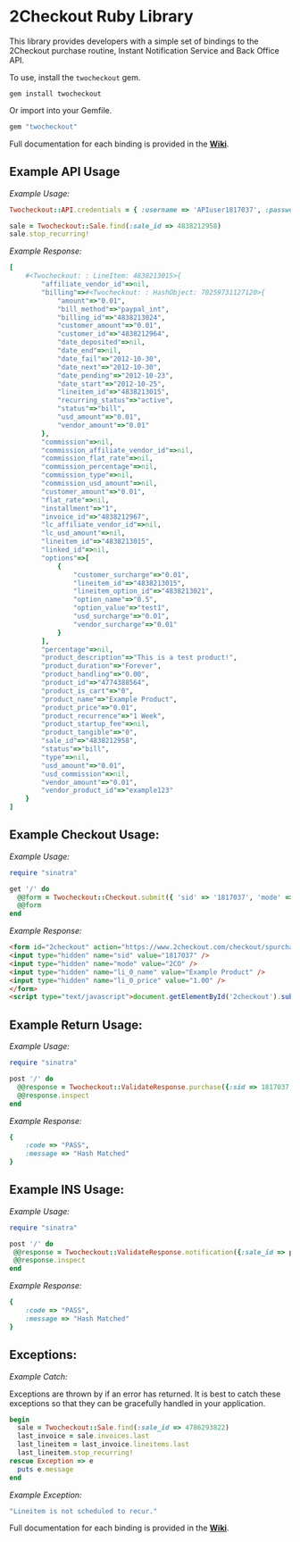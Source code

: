 2Checkout Ruby Library
=====================

This library provides developers with a simple set of bindings to the 2Checkout purchase routine, Instant Notification Service and Back Office API.

To use, install the `twocheckout` gem.

```shell
gem install twocheckout
```

Or import into your Gemfile.

```ruby
gem "twocheckout"
```

Full documentation for each binding is provided in the **[Wiki](https://github.com/2checkout/2checkout-ruby/wiki)**.


Example API Usage
-----------------

*Example Usage:*

```ruby
Twocheckout::API.credentials = { :username => 'APIuser1817037', :password => 'APIpass1817037' }

sale = Twocheckout::Sale.find(:sale_id => 4838212958)
sale.stop_recurring!
```

*Example Response:*

```ruby
[
    #<Twocheckout: : LineItem: 4838213015>{
        "affiliate_vendor_id"=>nil,
        "billing"=>#<Twocheckout: : HashObject: 70259731127120>{
            "amount"=>"0.01",
            "bill_method"=>"paypal_int",
            "billing_id"=>"4838213024",
            "customer_amount"=>"0.01",
            "customer_id"=>"4838212964",
            "date_deposited"=>nil,
            "date_end"=>nil,
            "date_fail"=>"2012-10-30",
            "date_next"=>"2012-10-30",
            "date_pending"=>"2012-10-23",
            "date_start"=>"2012-10-25",
            "lineitem_id"=>"4838213015",
            "recurring_status"=>"active",
            "status"=>"bill",
            "usd_amount"=>"0.01",
            "vendor_amount"=>"0.01"
        },
        "commission"=>nil,
        "commission_affiliate_vendor_id"=>nil,
        "commission_flat_rate"=>nil,
        "commission_percentage"=>nil,
        "commission_type"=>nil,
        "commission_usd_amount"=>nil,
        "customer_amount"=>"0.01",
        "flat_rate"=>nil,
        "installment"=>"1",
        "invoice_id"=>"4838212967",
        "lc_affiliate_vendor_id"=>nil,
        "lc_usd_amount"=>nil,
        "lineitem_id"=>"4838213015",
        "linked_id"=>nil,
        "options"=>[
            {
                "customer_surcharge"=>"0.01",
                "lineitem_id"=>"4838213015",
                "lineitem_option_id"=>"4838213021",
                "option_name"=>"0.5",
                "option_value"=>"test1",
                "usd_surcharge"=>"0.01",
                "vendor_surcharge"=>"0.01"
            }
        ],
        "percentage"=>nil,
        "product_description"=>"This is a test product!",
        "product_duration"=>"Forever",
        "product_handling"=>"0.00",
        "product_id"=>"4774388564",
        "product_is_cart"=>"0",
        "product_name"=>"Example Product",
        "product_price"=>"0.01",
        "product_recurrence"=>"1 Week",
        "product_startup_fee"=>nil,
        "product_tangible"=>"0",
        "sale_id"=>"4838212958",
        "status"=>"bill",
        "type"=>nil,
        "usd_amount"=>"0.01",
        "usd_commission"=>nil,
        "vendor_amount"=>"0.01",
        "vendor_product_id"=>"example123"
    }
]
```

Example Checkout Usage:
-----------------------

*Example Usage:*

```ruby
require "sinatra"

get '/' do
  @@form = Twocheckout::Checkout.submit({ 'sid' => '1817037', 'mode' => '2CO','li_0_name' => 'Example Product', 'li_0_price' => '1.00'})
  @@form
end
```

*Example Response:*

```html
<form id="2checkout" action="https://www.2checkout.com/checkout/spurchase" method="post">
<input type="hidden" name="sid" value="1817037" />
<input type="hidden" name="mode" value="2CO" />
<input type="hidden" name="li_0_name" value="Example Product" />
<input type="hidden" name="li_0_price" value="1.00" />
</form>
<script type="text/javascript">document.getElementById('2checkout').submit();</script>
```

Example Return Usage:
---------------------

*Example Usage:*

```ruby
require "sinatra"

post '/' do
  @@response = Twocheckout::ValidateResponse.purchase({:sid => 1817037, :secret => "tango", :order_number => params[:order_number], :total => params[:total], :key => params[:key]})
  @@response.inspect
end
```

*Example Response:*

```ruby
{
    :code => "PASS",
    :message => "Hash Matched"
}
```

Example INS Usage:
------------------

*Example Usage:*

```ruby
require "sinatra"

post '/' do
 @@response = Twocheckout::ValidateResponse.notification({:sale_id => params[:sale_id], :vendor_id => 1817037, :invoice_id => params[:invoice_id], :secret => "tango", :md5_hash => params[:md5_hash]})
 @@response.inspect
end
```

*Example Response:*

```ruby
{
    :code => "PASS",
    :message => "Hash Matched"
}
```

Exceptions:
------------------

*Example Catch:*

Exceptions are thrown by if an error has returned. It is best to catch these exceptions so that they can be gracefully handled in your application.


```ruby
begin
  sale = Twocheckout::Sale.find(:sale_id => 4786293822)
  last_invoice = sale.invoices.last
  last_lineitem = last_invoice.lineitems.last
  last_lineitem.stop_recurring!
rescue Exception => e
  puts e.message
end
```

*Example Exception:*

```ruby
"Lineitem is not scheduled to recur."
```

Full documentation for each binding is provided in the **[Wiki](https://github.com/2checkout/2checkout-ruby/wiki)**.
